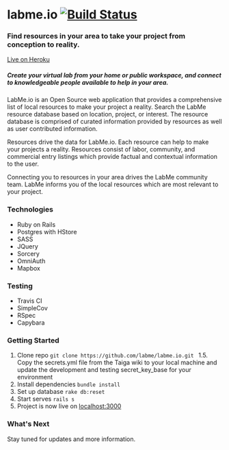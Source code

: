# labme.io [![Build Status](https://travis-ci.org/labme/labme.io.svg?branch=master)](https://travis-ci.org/labme/labme.io)

### Find resources in your area to take your project from conception to reality.

[Live on Heroku](https://labme.herokuapp.com/)

##### Create your virtual lab from your home or public workspace, and connect to knowledgeable people available to help in your area.

LabMe.io is an Open Source web application that provides a comprehensive list of local resources to make your project a reality. Search the LabMe resource database based on location, project, or interest. The resource database is comprised of curated information provided by resources as well as user contributed information.

Resources drive the data for LabMe.io. Each resource can help to make your projects a reality. Resources consist of labor, community, and commercial entry listings which provide factual and contextual information to the user.

Connecting you to resources in your area drives the LabMe community team. LabMe informs you of the local resources which are most relevant to your project.

### Technologies

- Ruby on Rails
- Postgres with HStore
- SASS
- JQuery
- Sorcery
- OmniAuth
- Mapbox

### Testing

- Travis CI
- SimpleCov
- RSpec
- Capybara


### Getting Started

1. Clone repo ```git clone https://github.com/labme/labme.io.git ```
1.5. Copy the secrets.yml file from the Taiga wiki to your local machine and update the development and testing secret_key_base for your environment <temporary step>
2. Install dependencies ```bundle install```
3. Set up database ```rake db:reset```
4. Start serves ```rails s```
5. Project is now live on [localhost:3000](http://localhost:3000/)

### What's Next

Stay tuned for updates and more information.
